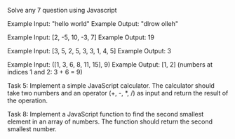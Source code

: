 Solve any 7 question using Javascript

<!--* Task 1 : Create a function that takes a string as input and returns the reversed version of the string without using the built-in reverse() method. -->

Example Input: "hello world" Example Output: "dlrow olleh"

<!--* Task 2 : Create a function that takes an array of numbers as input and returns the sum of all positive numbers in the array. -->

Example Input: [2, -5, 10, -3, 7] Example Output: 19

<!--* Task 3: Write a JavaScript program to find the most frequent element in an array and return it. -->

Example Input: [3, 5, 2, 5, 3, 3, 1, 4, 5] Example Output: 3

<!--* Task 4: Create a function that takes a sorted array of numbers and a target value as input. The function should find two numbers in the array that add up to the target value. Return an array containing the indices of the two numbers. -->

Example Input: ([1, 3, 6, 8, 11, 15], 9) Example Output: [1, 2] (numbers at indices 1 and 2: 3 + 6 = 9)

Task 5: Implement a simple JavaScript calculator. The calculator should take two numbers and an operator (+, -, \*, /) as input and return the result of the operation.

<!--* Task 6: Create a program that generates a random password of a specified length. The password should include a mix of uppercase letters, lowercase letters, numbers, and special characters. -->

<!--* Task 7: Implement a function that converts a Roman numeral to an integer. The function should take a Roman numeral string (e.g., "IX" or "XXI") as input and return the corresponding integer value. -->

Task 8: Implement a JavaScript function to find the second smallest element in an array of numbers. The function should return the second smallest number.
